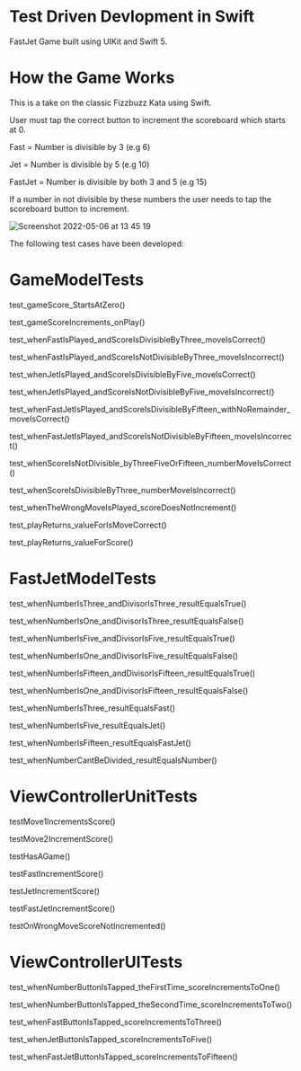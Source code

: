 # Test Driven Devlopment in Swift

FastJet Game built using UIKit and Swift 5.


# How the Game Works
This is a take on the classic Fizzbuzz Kata using Swift.

User must tap the correct button to increment the scoreboard which starts at 0.

Fast = Number is divisible by 3 (e.g 6)

Jet = Number is divisible by 5 (e.g 10)

FastJet = Number is divisible by both 3 and 5 (e.g 15)

If a number in not divisible by these numbers the user needs to tap the scoreboard button to increment.

![Screenshot 2022-05-06 at 13 45 19](https://user-images.githubusercontent.com/82660495/167133884-39db2c8c-7e96-4e3b-8a7a-57536c1febff.png)

The following test cases have been developed:

# GameModelTests

test_gameScore_StartsAtZero()

test_gameScoreIncrements_onPlay()

test_whenFastIsPlayed_andScoreIsDivisibleByThree_moveIsCorrect()

test_whenFastIsPlayed_andScoreIsNotDivisibleByThree_moveIsIncorrect()

test_whenJetIsPlayed_andScoreIsDivisibleByFive_moveIsCorrect()

test_whenJetIsPlayed_andScoreIsNotDivisibleByFive_moveIsIncorrect()

test_whenFastJetIsPlayed_andScoreIsDivisibleByFifteen_withNoRemainder_moveIsCorrect()

test_whenFastJetIsPlayed_andScoreIsNotDivisibleByFifteen_moveIsIncorrect()

test_whenScoreIsNotDivisible_byThreeFiveOrFifteen_numberMoveIsCorrect()

test_whenScoreIsDivisibleByThree_numberMoveIsIncorrect()

test_whenTheWrongMoveIsPlayed_scoreDoesNotIncrement()

test_playReturns_valueForIsMoveCorrect()

test_playReturns_valueForScore()

# FastJetModelTests

test_whenNumberIsThree_andDivisorIsThree_resultEqualsTrue()

test_whenNumberIsOne_andDivisorIsThree_resultEqualsFalse()

test_whenNumberIsFive_andDivisorIsFive_resultEqualsTrue()

test_whenNumberIsOne_andDivisorIsFive_resultEqualsFalse()

test_whenNumberIsFifteen_andDivisorIsFifteen_resultEqualsTrue()

test_whenNumberIsOne_andDivisorIsFifteen_resultEqualsFalse()

test_whenNumberIsThree_resultEqualsFast()

test_whenNumberIsFive_resultEqualsJet()

test_whenNumberIsFifteen_resultEqualsFastJet()

test_whenNumberCantBeDivided_resultEqualsNumber()

# ViewControllerUnitTests

testMove1IncrementsScore()

testMove2IncrementScore()

testHasAGame()

testFastIncrementScore()

testJetIncrementScore()

testFastJetIncrementScore()

testOnWrongMoveScoreNotIncremented()

# ViewControllerUITests

test_whenNumberButtonIsTapped_theFirstTime_scoreIncrementsToOne()

test_whenNumberButtonIsTapped_theSecondTime_scoreIncrementsToTwo()

test_whenFastButtonIsTapped_scoreIncrementsToThree()

test_whenJetButtonIsTapped_scoreIncrementsToFive()

test_whenFastJetButtonIsTapped_scoreIncrementsToFifteen()
